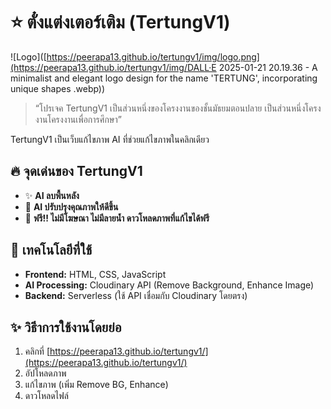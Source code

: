 # ⭐ ตั๋งแต่งเตอร์เติม (TertungV1)

![Logo]([https://peerapa13.github.io/tertungv1/img/logo.png](https://peerapa13.github.io/tertungv1/img/DALL·E 2025-01-21 20.19.36 - A minimalist and elegant logo design for the name 'TERTUNG', incorporating unique shapes .webp))

> “โปรเจค TertungV1 เป็นส่วนหนึ่งของโครงงานของชั้นมัธยมตอนปลาย เป็นส่วนหนึ่งโครงงานโครงงานเพื่อการศึกษา”  

TertungV1 เป็นเว็บแก้ไขภาพ AI ที่ช่วยแก้ไขภาพในคลิกเดียว

## 🔥 **จุดเด่นของ TertungV1**
- ✨ **AI ลบพื้นหลัง**
- 🌟 **AI ปรับปรุงคุณภาพให้ดีขึ้น**
- 🔗 **ฟรี!! ไม่มีโฆษณา ไม่มีลายน้ำ ดาวโหลดภาพที่แก้ไขได้ฟรี**

## 🔧 **เทคโนโลยีที่ใช้**
- **Frontend:** HTML, CSS, JavaScript
- **AI Processing:** Cloudinary API (Remove Background, Enhance Image)
- **Backend:** Serverless (ใช้ API เชื่อมกับ Cloudinary โดยตรง)

## ✨ **วิธีาการใช้งานโดยย่อ**
1. คลิกที่ [https://peerapa13.github.io/tertungv1/](https://peerapa13.github.io/tertungv1/)
2. อัปโหลดภาพ
3. แก้ไขภาพ (เพิ่ม Remove BG, Enhance)
4. ดาวโหลดไฟล์

